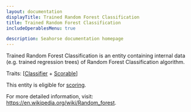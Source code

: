 ```yaml
---
layout: documentation
displayTitle: Trained Random Forest Classification
title: Trained Random Forest Classification
includeOperablesMenu: true

description: Seahorse documentation homepage
---
```


Trained Random Forest Classification is an entity containing internal data
(e.g. trained regression trees) of Random Forest Classification algorithm.

Traits:
[[Classifier](../traits/classifier.html) +
[Scorable](../traits/scorable.html)]

This entity is eligible for
[scoring](../operations/score_classifier.html).

For more detailed information, visit:
<a target="_blank" href="https://en.wikipedia.org/wiki/Random_forest">https://en.wikipedia.org/wiki/Random_forest</a>.
